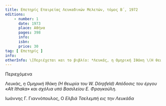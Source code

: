 ```yaml
---
title: Επετηρίς Εταιρείας Λευκαδικών Μελετών, τόμος Β΄, 1972
editions:
    - number: 1
      date: 1973
      place: Αθήνα
      pages: 398
      info: 
      isbn: 
      price: 30
tag: [ Επετηρίς ]
info: 
otherInfo: \[Περιέχεται και το βιβλίο: *Λευκάς, η Ομηρική Ιθάκη \(Η θεωρία του W. Dörpfeld\).* Απόδοσις του έργου *Αlt Ithaka* και σχόλια Βασιλείου Ε. Φραγκούλη\]
---
```


Περιεχόμενα

Λευκάς, *η Ομηρική Ιθάκη \(Η θεωρία του W. Dörpfeld\) Απόδοσις του έργου «Alt Ithaka» και σχόλια υπό Βασιλείου Ε. Φραγκούλη.*

Ιωάννης Γ. Γιαννόπουλος, Ο *Ελβιά Τσελεμπή εις την Λευκάδα*
